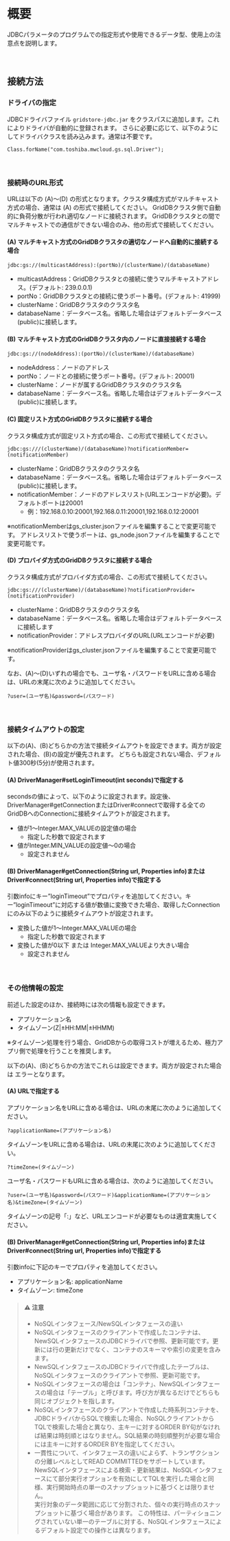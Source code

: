 # 概要

JDBCパラメータのプログラムでの指定形式や使用できるデータ型、使用上の注意点を説明します。

　

## 接続方法

### ドライバの指定

JDBCドライバファイル `gridstore-jdbc.jar` をクラスパスに追加します。これによりドライバが自動的に登録されます。 さらに必要に応じて、以下のようにしてドライバクラスを読み込みます。通常は不要です。

``` example
Class.forName("com.toshiba.mwcloud.gs.sql.Driver");
```

　

### 接続時のURL形式

URLは以下の (A)～(D) の形式となります。クラスタ構成方式がマルチキャスト方式の場合、通常は (A) の形式で接続してください。 GridDBクラスタ側で自動的に負荷分散が行われ適切なノードに接続されます。 GridDBクラスタとの間でマルチキャストでの通信ができない場合のみ、他の形式で接続してください。

#### (A) マルチキャスト方式のGridDBクラスタの適切なノードへ自動的に接続する場合

``` example
jdbc:gs://(multicastAddress):(portNo)/(clusterName)/(databaseName)
```

-   multicastAddress：GridDBクラスタとの接続に使うマルチキャストアドレス。(デフォルト: 239.0.0.1)
-   portNo：GridDBクラスタとの接続に使うポート番号。(デフォルト: 41999)
-   clusterName：GridDBクラスタのクラスタ名
-   databaseName：データベース名。省略した場合はデフォルトデータベース(public)に接続します。

#### (B) マルチキャスト方式のGridDBクラスタ内のノードに直接接続する場合

``` example
jdbc:gs://(nodeAddress):(portNo)/(clusterName)/(databaseName)
```

-   nodeAddress：ノードのアドレス
-   portNo：ノードとの接続に使うポート番号。(デフォルト: 20001)
-   clusterName：ノードが属するGridDBクラスタのクラスタ名
-   databaseName：データベース名。省略した場合はデフォルトデータベース(public)に接続します。

#### (C) 固定リスト方式のGridDBクラスタに接続する場合

クラスタ構成方式が固定リスト方式の場合、この形式で接続してください。

``` example
jdbc:gs:///(clusterName)/(databaseName)?notificationMember=(notificationMember)
```

-   clusterName：GridDBクラスタのクラスタ名
-   databaseName：データベース名。省略した場合はデフォルトデータベース(public)に接続します。
-   notificationMember：ノードのアドレスリスト(URLエンコードが必要)。デフォルトポートは20001
    -   例：192.168.0.10:20001,192.168.0.11:20001,192.168.0.12:20001

※notificationMemberはgs_cluster.jsonファイルを編集することで変更可能です。 アドレスリストで使うポートは、gs_node.jsonファイルを編集することで変更可能です。

#### (D) プロバイダ方式のGridDBクラスタに接続する場合

クラスタ構成方式がプロバイダ方式の場合、この形式で接続してください。

``` example
jdbc:gs:///(clusterName)/(databaseName)?notificationProvider=(notificationProvider)
```

-   clusterName：GridDBクラスタのクラスタ名
-   databaseName：データベース名。省略した場合はデフォルトデータベースに接続します
-   notificationProvider：アドレスプロバイダのURL(URLエンコードが必要)

※notificationProviderはgs_cluster.jsonファイルを編集することで変更可能です。

なお、(A)～(D)いずれの場合でも、ユーザ名・パスワードをURLに含める場合は、URLの末尾に次のように追加してください。

``` example
?user=(ユーザ名)&password=(パスワード)
```

　

### 接続タイムアウトの設定

以下の(A)、(B)どちらかの方法で接続タイムアウトを設定できます。両方が設定された場合、(B)の設定が優先されます。 どちらも設定されない場合、デフォルト値300秒(5分)が使用されます。

#### (A) DriverManager\#setLoginTimeout(int seconds)で指定する

secondsの値によって、以下のように設定されます。設定後、DriverManager\#getConnectionまたはDriver\#connectで取得する全てのGridDBへのConnectionに接続タイムアウトが設定されます。

-   値が1～Integer.MAX_VALUEの設定値の場合
    -   指定した秒数で設定されます
-   値がInteger.MIN_VALUEの設定値～0の場合
    -   設定されません

#### (B) DriverManager\#getConnection(String url, Properties info)またはDriver\#connect(String url, Properties info)で指定する

引数infoにキー”loginTimeout”でプロパティを追加してください。キー”loginTimeout”に対応する値が数値に変換できた場合、取得したConnectionにのみ以下のように接続タイムアウトが設定されます。

-   変換した値が1～Integer.MAX_VALUEの場合
    -   指定した秒数で設定されます
-   変換した値が0以下 または Integer.MAX_VALUEより大きい場合
    -   設定されません

　

### その他情報の設定
前述した設定のほか、接続時には次の情報も設定できます。

- アプリケーション名
- タイムゾーン(Z|±HH:MM|±HHMM)

※タイムゾーン処理を行う場合、GridDBからの取得コストが増えるため、極力アプリ側で処理を行うことを推奨します。


以下の(A)、(B)どちらかの方法でこれらは設定できます。両方が設定された場合は
エラーとなります。

#### (A) URLで指定する

アプリケーション名をURLに含める場合は、URLの末尾に次のように追加してください。

``` example
?applicationName=(アプリケーション名)
```

タイムゾーンをURLに含める場合は、URLの末尾に次のように追加してください。

``` example
?timeZone=(タイムゾーン)
```


ユーザ名・パスワードもURLに含める場合は、次のように追加してください。

``` example
?user=(ユーザ名)&password=(パスワード)&applicationName=(アプリケーション名)&timeZone=(タイムゾーン)
```

タイムゾーンの記号「:」など、URLエンコードが必要なものは適宜実施してください。

#### (B) DriverManager#getConnection(String url, Properties info)またはDriver#connect(String url, Properties info)で指定する

引数infoに下記のキーでプロパティを追加してください。

- アプリケーション名: applicationName
- タイムゾーン: timeZone

>#### :warning: 注意
>- NoSQLインタフェース/NewSQLインタフェースの違い
>  - NoSQLインタフェースのクライアントで作成したコンテナは、NewSQLインタフェースのJDBCドライバで参照、更新可能です。更新には行の更新だけでなく、コンテナのスキーマや索引の変更を含みます。
>  - NewSQLインタフェースのJDBCドライバで作成したテーブルは、NoSQLインタフェースのクライアントで参照、更新可能です。
>  - NoSQLインタフェースの場合は「コンテナ」、NewSQLインタフェースの場合は「テーブル」と呼びます。呼び方が異なるだけでどちらも同じオブジェクトを指します。
>  - NoSQLインタフェースのクライアントで作成した時系列コンテナを、JDBCドライバからSQLで検索した場合、NoSQLクライアントからTQLで検索した場合と異なり、主キーに対するORDER BY句がなければ結果は時刻順とはなりません。SQL結果の時刻順整列が必要な場合には主キーに対するORDER BYを指定してください。
>- 一貫性について、インタフェースの違いによらず、トランザクションの分離レベルとしてREAD COMMITTEDをサポートしています。  
>  NewSQLインタフェースによる検索・更新結果は、NoSQLインタフェースにて部分実行オプションを有効にしてTQLを実行した場合と同様、実行開始時点の単一のスナップショットに基づくとは限りません。  
>  実行対象のデータ範囲に応じて分割された、個々の実行時点のスナップショットに基づく場合があります。
  この特性は、パーティショニングされていない単一のテーブルに対する、NoSQLインタフェースによるデフォルト設定での操作とは異なります。

<!--
::: warning 注意
- NoSQLインタフェース/NewSQLインタフェースの違い
  - NoSQLインタフェースのクライアントで作成したコンテナは、NewSQLインタフェースのJDBCドライバで参照、更新可能です。更新には行の更新だけでなく、コンテナのスキーマや索引の変更を含みます。
  - NewSQLインタフェースのJDBCドライバで作成したテーブルは、NoSQLインタフェースのクライアントで参照、更新可能です。
  - NoSQLインタフェースの場合は「コンテナ」、NewSQLインタフェースの場合は「テーブル」と呼びます。呼び方が異なるだけでどちらも同じオブジェクトを指します。
  - NoSQLインタフェースのクライアントで作成した時系列コンテナを、JDBCドライバからSQLで検索した場合、NoSQLクライアントからTQLで検索した場合と異なり、主キーに対するORDER BY句がなければ結果は時刻順とはなりません。SQL結果の時刻順整列が必要な場合には主キーに対するORDER BYを指定してください。
- 一貫性について、インタフェースの違いによらず、トランザクションの分離レベルとしてREAD COMMITTEDをサポートしています。  
  NewSQLインタフェースによる検索・更新結果は、NoSQLインタフェースにて部分実行オプションを有効にしてTQLを実行した場合と同様、実行開始時点の単一のスナップショットに基づくとは限りません。  
  実行対象のデータ範囲に応じて分割された、個々の実行時点のスナップショットに基づく場合があります。
  この特性は、パーティショニングされていない単一のテーブルに対する、NoSQLインタフェースによるデフォルト設定での操作とは異なります。
:::
-->

